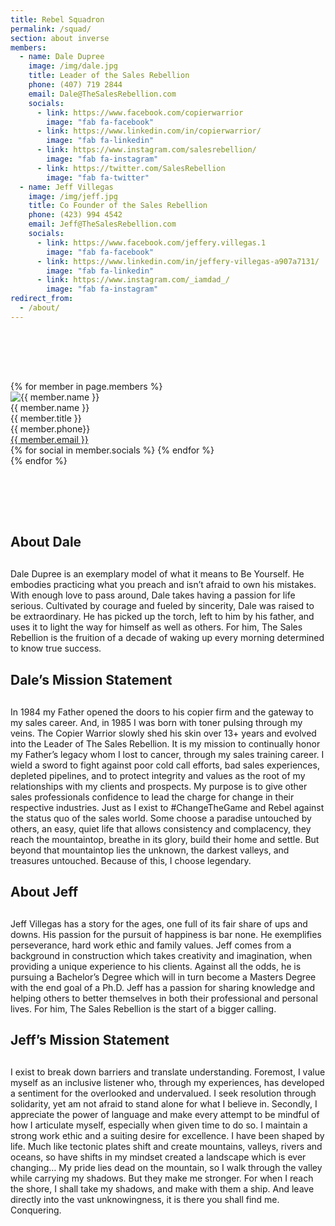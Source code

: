 ```yaml
---
title: Rebel Squadron
permalink: /squad/
section: about inverse
members:
  - name: Dale Dupree
    image: /img/dale.jpg
    title: Leader of the Sales Rebellion
    phone: (407) 719 2844
    email: Dale@TheSalesRebellion.com
    socials:
      - link: https://www.facebook.com/copierwarrior
        image: "fab fa-facebook"
      - link: https://www.linkedin.com/in/copierwarrior/
        image: "fab fa-linkedin"
      - link: https://www.instagram.com/salesrebellion/
        image: "fab fa-instagram"
      - link: https://twitter.com/SalesRebellion
        image: "fab fa-twitter"
  - name: Jeff Villegas
    image: /img/jeff.jpg
    title: Co Founder of the Sales Rebellion
    phone: (423) 994 4542
    email: Jeff@TheSalesRebellion.com
    socials:
      - link: https://www.facebook.com/jeffery.villegas.1
        image: "fab fa-facebook"
      - link: https://www.linkedin.com/in/jeffery-villegas-a907a7131/
        image: "fab fa-linkedin"
      - link: https://www.instagram.com/_iamdad_/
        image: "fab fa-instagram"
redirect_from:
  - /about/
---
```


<div class="row" style="padding:80px 0">
  <div class="column large-6 large-offset-3">
    <div class="row large-up-2">
      {% for member in page.members %}
      <div class="column column-block">
        <div class="about">
          <img src="{{ member.image }}" alt="{{ member.name }}" />
          <div class="name">{{ member.name }}</div>
          <div class="title">{{ member.title }}</div>
          <div class="phone">{{ member.phone}}</div>
          <div class="email"><a href="mailto:{{ member.email }}">{{ member.email }}</a></div>
          <div class="social">
            {% for social in member.socials %}
            <a aria-label="" href="{{ social.link }}"><i class="{{ social.image }}"></i></a>
            {% endfor %}
          </div>
        </div>
      </div>
      {% endfor %}
    </div>
</div>
</div>
<div class="row" style="margin-bottom:60px">
  <div class="column medium-8 medium-offset-2">
    <h2 class="text-xlarge" style="margin-bottom:30px">About Dale</h2>
    <p>Dale Dupree is an exemplary model of what it means to Be Yourself. He embodies practicing what you preach and isn’t afraid to own his mistakes. With enough love to pass around, Dale takes having a passion for life serious. Cultivated by courage and fueled by sincerity, Dale was raised to be extraordinary. He has picked up the torch, left to him by his father, and uses it to light the way for himself as well as others. For him, The Sales Rebellion is the fruition of a decade of waking up every morning determined to know true success.</p>
    <h2 class="text-xlarge" style="margin-bottom:30px">Dale’s Mission Statement</h2>
    <p>In 1984 my Father opened the doors to his copier firm and the gateway to my sales career. And, in 1985 I was born with toner pulsing through my veins. The Copier Warrior slowly shed his skin over 13+ years and evolved into the Leader of The Sales Rebellion. It is my mission to continually honor my Father’s legacy whom I lost to cancer, through my sales training career. I wield a sword to fight against poor cold call efforts, bad sales experiences, depleted pipelines, and to protect integrity and values as the root of my relationships with my clients and prospects. My purpose is to give other sales professionals confidence to lead the charge for change in their respective industries. Just as I exist to #ChangeTheGame and Rebel against the status quo of the sales world. Some choose a paradise untouched by others, an easy, quiet life that allows consistency and complacency, they reach the mountaintop, breathe in its glory, build their home and settle. But beyond that mountaintop lies the unknown, the darkest valleys, and treasures untouched. Because of this, I choose legendary.</p>
    <h2 class="text-xlarge" style="margin-bottom:30px">About Jeff</h2>
    <p>Jeff Villegas has a story for the ages, one full of its fair share of ups and downs. His passion for the pursuit of happiness is bar none. He exemplifies perseverance, hard work ethic and family values. Jeff comes from a background in construction which takes creativity and imagination, when providing a unique experience to his clients. Against all the odds, he is pursuing a Bachelor’s Degree which will in turn become a Masters Degree with the end goal of a Ph.D. Jeff has a passion for sharing knowledge and helping others to better themselves in both their professional and personal lives. For him, The Sales Rebellion is the start of a bigger calling.</p>
    <h2 class="text-xlarge" style="margin-bottom:30px">Jeff’s Mission Statement</h2>
    <p>I exist to break down barriers and translate understanding. Foremost, I value myself as an inclusive listener who, through my experiences, has developed a sentiment for the overlooked and undervalued. I seek resolution through solidarity, yet am not afraid to stand alone for what I believe in. Secondly, I appreciate the power of language and make every attempt to be mindful of how I articulate myself, especially when given time to do so. I maintain a strong work ethic and a suiting desire for excellence. I have been shaped by life. Much like tectonic plates shift and create mountains, valleys, rivers and oceans, so have shifts in my mindset created a landscape which is ever changing… My pride lies dead on the mountain, so I walk through the valley while carrying my shadows. But they make me stronger. For when I reach the shore, I shall take my shadows, and make with them a ship. And leave directly into the vast unknowingness, it is there you shall find me. Conquering.</p>
  </div>
</div>
